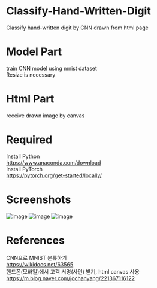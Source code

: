 # Classify-Hand-Written-Digit
Classify hand-written digit by CNN drawn from html page

# Model Part
train CNN model using mnist dataset<br>
Resize is necessary

# Html Part
receive drawn image by canvas

# Required
Install Python<br>
https://www.anaconda.com/download<br>
Install PyTorch<br>
https://pytorch.org/get-started/locally/


# Screenshots
![image](https://github.com/Sungjin01/Classify-Hand-Written-Digit/assets/43747041/28f87e2d-2d5b-4c56-8f91-e9f506fa1cac)
![image](https://github.com/Sungjin01/Classify-Hand-Written-Digit/assets/43747041/e1faba75-df49-4609-b4cb-3a9bbf7e5f16)
![image](https://github.com/Sungjin01/Classify-Hand-Written-Digit/assets/43747041/a0fc0f15-1589-46e9-b618-4737634444ea)



# References
CNN으로 MNIST 분류하기<br>
https://wikidocs.net/63565<br>
핸드폰(모바일)에서 고객 서명(사인) 받기, html canvas 사용<br>
https://m.blog.naver.com/jochanyang/221367116122

